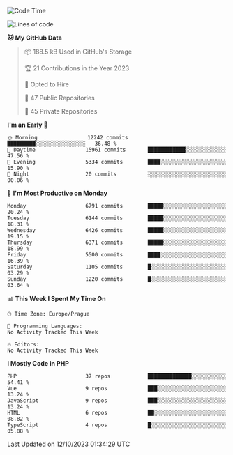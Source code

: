 <!--START_SECTION:waka-->
![Code Time](http://img.shields.io/badge/Code%20Time-1%2C583%20hrs%2058%20mins-blue)

![Lines of code](https://img.shields.io/badge/From%20Hello%20World%20I%27ve%20Written-10.9%20million%20lines%20of%20code-blue)

**🐱 My GitHub Data** 

> 📦 188.5 kB Used in GitHub's Storage 
 > 
> 🏆 21 Contributions in the Year 2023
 > 
> 💼 Opted to Hire
 > 
> 📜 47 Public Repositories 
 > 
> 🔑 45 Private Repositories 
 > 
**I'm an Early 🐤** 

```text
🌞 Morning                12242 commits       █████████░░░░░░░░░░░░░░░░   36.48 % 
🌆 Daytime                15961 commits       ████████████░░░░░░░░░░░░░   47.56 % 
🌃 Evening                5334 commits        ████░░░░░░░░░░░░░░░░░░░░░   15.90 % 
🌙 Night                  20 commits          ░░░░░░░░░░░░░░░░░░░░░░░░░   00.06 % 
```
📅 **I'm Most Productive on Monday** 

```text
Monday                   6791 commits        █████░░░░░░░░░░░░░░░░░░░░   20.24 % 
Tuesday                  6144 commits        █████░░░░░░░░░░░░░░░░░░░░   18.31 % 
Wednesday                6426 commits        █████░░░░░░░░░░░░░░░░░░░░   19.15 % 
Thursday                 6371 commits        █████░░░░░░░░░░░░░░░░░░░░   18.99 % 
Friday                   5500 commits        ████░░░░░░░░░░░░░░░░░░░░░   16.39 % 
Saturday                 1105 commits        █░░░░░░░░░░░░░░░░░░░░░░░░   03.29 % 
Sunday                   1220 commits        █░░░░░░░░░░░░░░░░░░░░░░░░   03.64 % 
```


📊 **This Week I Spent My Time On** 

```text
🕑︎ Time Zone: Europe/Prague

💬 Programming Languages: 
No Activity Tracked This Week

🔥 Editors: 
No Activity Tracked This Week
```

**I Mostly Code in PHP** 

```text
PHP                      37 repos            ██████████████░░░░░░░░░░░   54.41 % 
Vue                      9 repos             ███░░░░░░░░░░░░░░░░░░░░░░   13.24 % 
JavaScript               9 repos             ███░░░░░░░░░░░░░░░░░░░░░░   13.24 % 
HTML                     6 repos             ██░░░░░░░░░░░░░░░░░░░░░░░   08.82 % 
TypeScript               4 repos             █░░░░░░░░░░░░░░░░░░░░░░░░   05.88 % 
```




 Last Updated on 12/10/2023 01:34:29 UTC
<!--END_SECTION:waka-->
<!--
**AlexKratky/AlexKratky** is a ✨ _special_ ✨ repository because its `README.md` (this file) appears on your GitHub profile.

Here are some ideas to get you started:

- 🔭 I’m currently working on ...
- 🌱 I’m currently learning ...
- 👯 I’m looking to collaborate on ...
- 🤔 I’m looking for help with ...
- 💬 Ask me about ...
- 📫 How to reach me: ...
- 😄 Pronouns: ...
- ⚡ Fun fact: ...
-->
